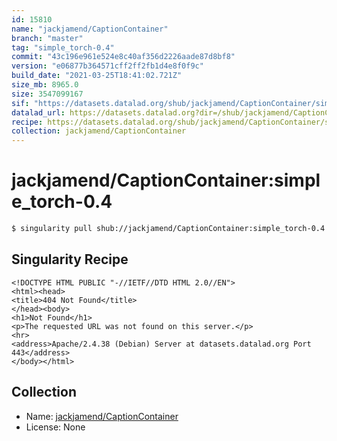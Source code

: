 ```yaml
---
id: 15810
name: "jackjamend/CaptionContainer"
branch: "master"
tag: "simple_torch-0.4"
commit: "43c196e961e524e8c40af356d2226aade87d8bf8"
version: "e06877b364571cff2ff2fb1d4e8f0f9c"
build_date: "2021-03-25T18:41:02.721Z"
size_mb: 8965.0
size: 3547099167
sif: "https://datasets.datalad.org/shub/jackjamend/CaptionContainer/simple_torch-0.4/2021-03-25-43c196e9-e06877b3/e06877b364571cff2ff2fb1d4e8f0f9c.sif"
datalad_url: https://datasets.datalad.org?dir=/shub/jackjamend/CaptionContainer/simple_torch-0.4/2021-03-25-43c196e9-e06877b3/
recipe: https://datasets.datalad.org/shub/jackjamend/CaptionContainer/simple_torch-0.4/2021-03-25-43c196e9-e06877b3/Singularity
collection: jackjamend/CaptionContainer
---
```


# jackjamend/CaptionContainer:simple_torch-0.4

```bash
$ singularity pull shub://jackjamend/CaptionContainer:simple_torch-0.4
```

## Singularity Recipe

```singularity
<!DOCTYPE HTML PUBLIC "-//IETF//DTD HTML 2.0//EN">
<html><head>
<title>404 Not Found</title>
</head><body>
<h1>Not Found</h1>
<p>The requested URL was not found on this server.</p>
<hr>
<address>Apache/2.4.38 (Debian) Server at datasets.datalad.org Port 443</address>
</body></html>
```

## Collection

 - Name: [jackjamend/CaptionContainer](https://github.com/jackjamend/CaptionContainer)
 - License: None


